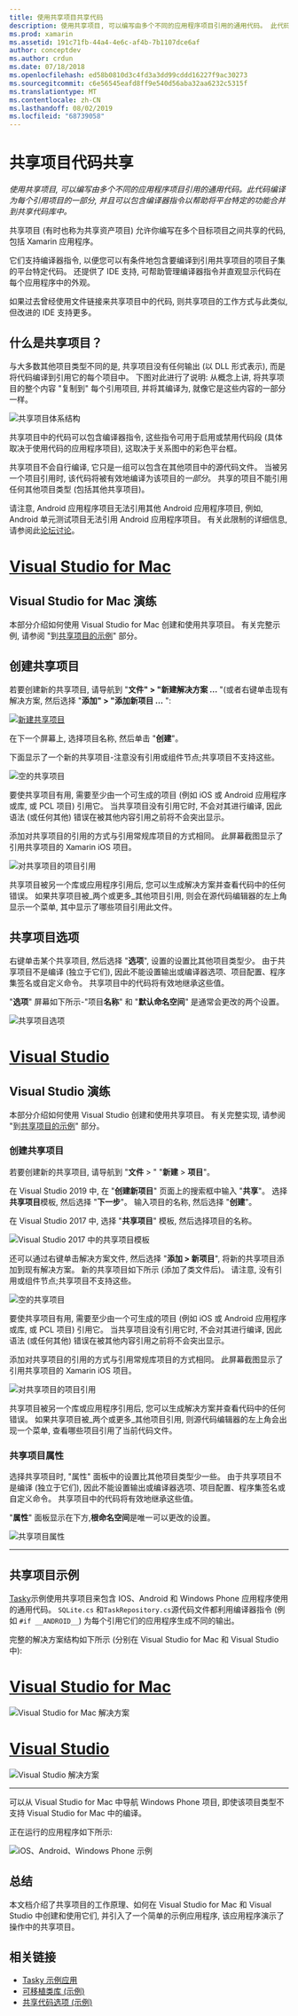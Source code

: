 ```yaml
---
title: 使用共享项目共享代码
description: 使用共享项目, 可以编写由多个不同的应用程序项目引用的通用代码。 此代码编译为每个引用项目的一部分, 并且可以包含编译器指令以帮助将平台特定的功能合并到共享代码库中。
ms.prod: xamarin
ms.assetid: 191c71fb-44a4-4e6c-af4b-7b1107dce6af
author: conceptdev
ms.author: crdun
ms.date: 07/18/2018
ms.openlocfilehash: ed58b0810d3c4fd3a3dd99cddd16227f9ac30273
ms.sourcegitcommit: c6e56545eafd8ff9e540d56aba32aa6232c5315f
ms.translationtype: MT
ms.contentlocale: zh-CN
ms.lasthandoff: 08/02/2019
ms.locfileid: "68739058"
---
```

# <a name="shared-projects-code-sharing"></a>共享项目代码共享

_使用共享项目, 可以编写由多个不同的应用程序项目引用的通用代码。此代码编译为每个引用项目的一部分, 并且可以包含编译器指令以帮助将平台特定的功能合并到共享代码库中。_

共享项目 (有时也称为共享资产项目) 允许你编写在多个目标项目之间共享的代码, 包括 Xamarin 应用程序。

它们支持编译器指令, 以便您可以有条件地包含要编译到引用共享项目的项目子集的平台特定代码。 还提供了 IDE 支持, 可帮助管理编译器指令并直观显示代码在每个应用程序中的外观。

如果过去曾经使用文件链接来共享项目中的代码, 则共享项目的工作方式与此类似, 但改进的 IDE 支持更多。

## <a name="what-is-a-shared-project"></a>什么是共享项目？

与大多数其他项目类型不同的是, 共享项目没有任何输出 (以 DLL 形式表示), 而是将代码编译到引用它的每个项目中。 下图对此进行了说明: 从概念上讲, 将共享项目的整个内容 "复制到" 每个引用项目, 并将其编译为, 就像它是这些内容的一部分一样。

![](shared-projects-images/sharedassetproject.png "共享项目体系结构")

共享项目中的代码可以包含编译器指令, 这些指令可用于启用或禁用代码段 (具体取决于使用代码的应用程序项目), 这取决于关系图中的彩色平台框。

共享项目不会自行编译, 它只是一组可以包含在其他项目中的源代码文件。 当被另一个项目引用时, 该代码将被有效地编译为该项目的*一部分*。 共享的项目不能引用任何其他项目类型 (包括其他共享项目)。

请注意, Android 应用程序项目无法引用其他 Android 应用程序项目, 例如, Android 单元测试项目无法引用 Android 应用程序项目。 有关此限制的详细信息, 请参阅此[论坛讨论](http://forums.xamarin.com/discussion/comment/98092/)。

# <a name="visual-studio-for-mactabmacos"></a>[Visual Studio for Mac](#tab/macos)

## <a name="visual-studio-for-mac-walkthrough"></a>Visual Studio for Mac 演练

本部分介绍如何使用 Visual Studio for Mac 创建和使用共享项目。 有关完整示例, 请参阅 "到[共享项目的示例](#Shared_Project_Example)" 部分。

## <a name="creating-a-shared-project"></a>创建共享项目

若要创建新的共享项目, 请导航到 "**文件" > "新建解决方案 ...** "(或者右键单击现有解决方案, 然后选择 "**添加" > "添加新项目 ...** ":

[![新建共享项目](shared-projects-images/xs-newsolution-sml.png "新解决方案")](shared-projects-images/xs-newsolution.png#lightbox)

在下一个屏幕上, 选择项目名称, 然后单击 "**创建**"。

下面显示了一个新的共享项目-注意没有引用或组件节点;共享项目不支持这些。

![空的共享项目](shared-projects-images/xs-empty.png "空的共享项目")

要使共享项目有用, 需要至少由一个可生成的项目 (例如 iOS 或 Android 应用程序或库, 或 PCL 项目) 引用它。 当共享项目没有引用它时, 不会对其进行编译, 因此语法 (或任何其他) 错误在被其他内容引用之前将不会突出显示。

添加对共享项目的引用的方式与引用常规库项目的方式相同。 此屏幕截图显示了引用共享项目的 Xamarin iOS 项目。

![](shared-projects-images/xs-reference.png "对共享项目的项目引用")

共享项目被另一个库或应用程序引用后, 您可以生成解决方案并查看代码中的任何错误。 如果共享项目被_两个或更多_其他项目引用, 则会在源代码编辑器的左上角显示一个菜单, 其中显示了哪些项目引用此文件。

## <a name="shared-project-options"></a>共享项目选项

右键单击某个共享项目, 然后选择 "**选项**", 设置的设置比其他项目类型少。 由于共享项目不是编译 (独立于它们), 因此不能设置输出或编译器选项、项目配置、程序集签名或自定义命令。 共享项目中的代码将有效地继承这些值。

"**选项**" 屏幕如下所示-"项目**名称**" 和 "**默认命名空间**" 是通常会更改的两个设置。

![](shared-projects-images/xs-sharedprojectoptions.png "共享项目选项")

# <a name="visual-studiotabwindows"></a>[Visual Studio](#tab/windows)

## <a name="visual-studio-walkthrough"></a>Visual Studio 演练

本部分介绍如何使用 Visual Studio 创建和使用共享项目。 有关完整实现, 请参阅 "到[共享项目的示例](#Shared_Project_Example)" 部分。

### <a name="creating-a-shared-project"></a>创建共享项目

若要创建新的共享项目, 请导航到 "**文件** > " "**新建** > **项目**"。

在 Visual Studio 2019 中, 在 "**创建新项目**" 页面上的搜索框中输入 "**共享**"。 选择**共享项目**模板, 然后选择 "**下一步**"。 输入项目的名称, 然后选择 "**创建**"。

在 Visual Studio 2017 中, 选择 "**共享项目**" 模板, 然后选择项目的名称。

![Visual Studio 2017 中的共享项目模板](shared-projects-images/vs-newsolution.png)

还可以通过右键单击解决方案文件, 然后选择 "**添加 > 新项目**", 将新的共享项目添加到现有解决方案。 新的共享项目如下所示 (添加了类文件后)。 请注意, 没有引用或组件节点;共享项目不支持这些。

![](shared-projects-images/vs-empty.png "空的共享项目")

要使共享项目有用, 需要至少由一个可生成的项目 (例如 iOS 或 Android 应用程序或库, 或 PCL 项目) 引用它。 当共享项目没有引用它时, 不会对其进行编译, 因此语法 (或任何其他) 错误在被其他内容引用之前将不会突出显示。

添加对共享项目的引用的方式与引用常规库项目的方式相同。 此屏幕截图显示了引用共享项目的 Xamarin iOS 项目。

![](shared-projects-images/vs-reference.png "对共享项目的项目引用")

共享项目被另一个库或应用程序引用后, 您可以生成解决方案并查看代码中的任何错误。 如果共享项目被_两个或更多_其他项目引用, 则源代码编辑器的左上角会出现一个菜单, 查看哪些项目引用了当前代码文件。

### <a name="shared-project-properties"></a>共享项目属性

选择共享项目时, "属性" 面板中的设置比其他项目类型少一些。 由于共享项目不是编译 (独立于它们), 因此不能设置输出或编译器选项、项目配置、程序集签名或自定义命令。 共享项目中的代码将有效地继承这些值。

"**属性**" 面板显示在下方,**根命名空间**是唯一可以更改的设置。

![](shared-projects-images/vs-sharedprojectproperties.png "共享项目属性")

-----

<a name="Shared_Project_Example"/>

## <a name="shared-project-example"></a>共享项目示例

[Tasky](https://github.com/xamarin/mobile-samples/tree/master/Tasky)示例使用共享项目来包含 IOS、Android 和 Windows Phone 应用程序使用的通用代码。 `SQLite.cs` 和`TaskRepository.cs`源代码文件都利用编译器指令 (例如 `#if __ANDROID__`) 为每个引用它们的应用程序生成不同的输出。

完整的解决方案结构如下所示 (分别在 Visual Studio for Mac 和 Visual Studio 中):

# <a name="visual-studio-for-mactabmacos"></a>[Visual Studio for Mac](#tab/macos)

![](shared-projects-images/xs-examplesolution.png "Visual Studio for Mac 解决方案")

# <a name="visual-studiotabwindows"></a>[Visual Studio](#tab/windows)

![](shared-projects-images/vs-examplesolution.png "Visual Studio 解决方案")

-----

可以从 Visual Studio for Mac 中导航 Windows Phone 项目, 即使该项目类型不支持 Visual Studio for Mac 中的编译。

正在运行的应用程序如下所示:

![](shared-projects-images/example.png "iOS、Android、Windows Phone 示例")

## <a name="summary"></a>总结

本文档介绍了共享项目的工作原理、如何在 Visual Studio for Mac 和 Visual Studio 中创建和使用它们, 并引入了一个简单的示例应用程序, 该应用程序演示了操作中的共享项目。

## <a name="related-links"></a>相关链接

- [Tasky 示例应用](https://github.com/xamarin/mobile-samples/tree/master/Tasky)
- [可移植类库 (示例)](~/cross-platform/app-fundamentals/pcl.md)
- [共享代码选项 (示例)](~/cross-platform/app-fundamentals/code-sharing.md)
